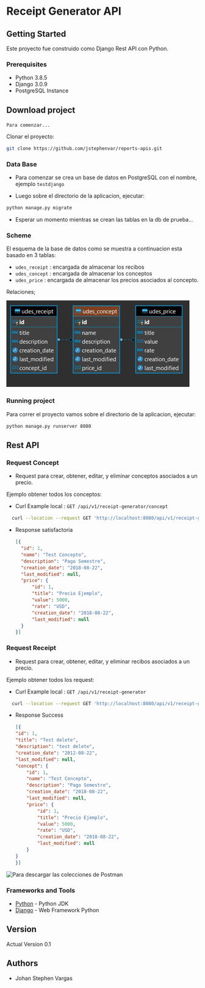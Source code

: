 # Receipt Generator API

## Getting Started

Este proyecto fue construido como Django Rest API con Python.

### Prerequisites

 * Python 3.8.5
 * Django 3.0.9
 * PostgreSQL Instance

## Download project

`Para comenzar...`

Clonar el proyecto:

```sh
git clone https://github.com/jstephenvar/reports-apis.git
```

### Data Base

- Para comenzar se crea un base de datos en PostgreSQL con el nombre, ejemplo `testdjango`

- Luego sobre el directorio de la aplicacion, ejecutar:

```sh
python manage.py migrate
```

- Esperar un momento mientras se crean las tablas en la db de prueba...

### Scheme 
   El esquema de la base de datos como se muestra a continuacion esta basado en 3 tablas:
   
   - `udes_receipt` : encargada de almacenar los recibos
   - `udes_concept` : encargada de almacenar los conceptos
   - `udes_price` : encargada de almacenar los precios asociados al concepto.
   
   Relaciones;
   
   ![Db](https://github.com/jstephenvar/reports-apis/blob/master/Back-End/images/db_relations.jpg)

### Running project

Para correr el proyecto vamos sobre el directorio de la aplicacion, ejecutar:

```bash
python manage.py runserver 8080
```

## Rest API

### Request Concept

- Request para crear, obtener, editar, y eliminar conceptos asociados a un precio.

Ejemplo obtener todos los conceptos:
  
 - Curl Example local :  `GET /api/v1/receipt-generator/concept`
       
  ```bash
    curl --location --request GET 'http://localhost:8080/api/v1/receipt-generator/concept'
```

* Response satisfactoria

    ```json
  [{
      "id": 1,
      "name": "Test Concepto",
      "description": "Pago Semestre",
      "creation_date": "2018-08-22",
      "last_modified": null,
      "price": {
          "id": 1,
          "title": "Precio Ejemplo",
          "value": 5000,
          "rate": "USD",
          "creation_date": "2018-08-22",
          "last_modified": null
      }
  }]
    ```

### Request Receipt

- Request para crear, obtener, editar, y eliminar recibos asociados a un precio.

Ejemplo obtener todos los request:
  
 - Curl Example local :  `GET /api/v1/receipt-generator`
       
  ```bash
    curl --location --request GET 'http://localhost:8080/api/v1/receipt-generator/concept'
```

* Response Success

    ```json
    [{
    "id": 1,
    "title": "Test delete",
    "description": "test delete",
    "creation_date": "2012-08-22",
    "last_modified": null,
    "concept": {
        "id": 1,
        "name": "Test Concepto",
        "description": "Pago Semestre",
        "creation_date": "2018-08-22",
        "last_modified": null,
        "price": {
            "id": 1,
            "title": "Precio Ejemplo",
            "value": 5000,
            "rate": "USD",
            "creation_date": "2018-08-22",
            "last_modified": null
        }
    }
    }]
    ```
  
 ![Para descargar las colecciones de Postman](https://www.getpostman.com/collections/1376ff807efe116ebbe4)

### Frameworks and Tools

* [Python](https://www.python.org/) - Python JDK
* [Django](https://www.djangoproject.com/) - Web Framework Python

## Version

Actual Version 0.1

## Authors

* Johan Stephen Vargas